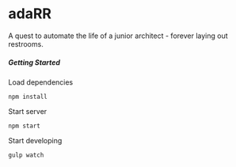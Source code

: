 # adaRR

A quest to automate the life of a junior architect - forever laying out restrooms.

##### Getting Started

Load dependencies
```
npm install
```

Start server
```
npm start
```

Start developing
```
gulp watch
```
